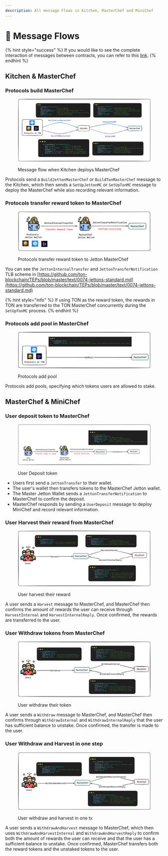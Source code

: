 ```yaml
---
description: All message Flows in Kitchen, MasterChef and MiniChef
---
```


# 📨 Message Flows

{% hint style="success" %}
If you would like to see the complete interaction of messages between contracts, you can refer to this [link](https://github.com/Ton-Dynasty/ThunderMint).
{% endhint %}

## Kitchen & MasterChef

### Protocols build MasterChef

<figure><img src="../.gitbook/assets/image.png" alt=""><figcaption><p>Message flow when Kitchen deploys MasterChef </p></figcaption></figure>

Protocols send a `BuildJettonMasterChef` or `BuildTonMasterChef` message to the Kitchen, which then sends a `SetUpJettonMC` or `SetUpTonMC` message to deploy the MasterChef while also recording relevant information.

### Protocols transfer reward token to  MasterChef

<figure><img src="../.gitbook/assets/image (1).png" alt=""><figcaption><p>Protocols transfer reward token to Jetton MasterChef</p></figcaption></figure>

You can see the `JettonInternalTransfer` and `JettonTransferNotification`  TLB scheme in [https://github.com/ton-blockchain/TEPs/blob/master/text/0074-jettons-standard.md](https://github.com/ton-blockchain/TEPs/blob/master/text/0074-jettons-standard.md)

{% hint style="info" %}
If using TON as the reward token, the rewards in TON are transferred to the TON MasterChef concurrently during the `SetUpTonMC` process.
{% endhint %}

### Protocols add pool in MasterChef

<figure><img src="../.gitbook/assets/image (3).png" alt=""><figcaption><p>Protocols add pool</p></figcaption></figure>

Protocols add pools, specifying which tokens users are allowed to stake.

## MasterChef & MiniChef

### User deposit token to MasterChef

<figure><img src="../.gitbook/assets/image (4).png" alt=""><figcaption><p>User Deposit token</p></figcaption></figure>

* Users first send a `JettonTransfer` to their wallet.
* The user's wallet then transfers tokens to the MasterChef Jetton wallet.
* The Master Jetton Wallet sends a `JettonTransferNotification` to MasterChef to confirm the deposit.
* MasterChef responds by sending a `UserDeposit` message to deploy MiniChef and record relevant information.

### User Harvest their reward from MasterChef

<figure><img src="../.gitbook/assets/image (5).png" alt=""><figcaption><p>User harvest their reward</p></figcaption></figure>

A user sends a `Harvest` message to MasterChef, and MasterChef then confirms the amount of rewards the user can receive through `HarvestInternal` and `HarvestInternalReply`. Once confirmed, the rewards are transferred to the user.

### User Withdraw tokens from MasterChef

<figure><img src="../.gitbook/assets/image (6).png" alt=""><figcaption><p>User withdraw their token</p></figcaption></figure>

A user sends a `Withdraw` message to MasterChef, and MasterChef then confirms through `WithdrawInternal` and `WithdrawInternalReply` that the user has sufficient balance to unstake. Once confirmed, the transfer is made to the user.

### User Withdraw and Harvest in one step

<figure><img src="../.gitbook/assets/image (7).png" alt=""><figcaption><p>User withdraw and harvest in one tx</p></figcaption></figure>

A user sends a `WithdrawAndHarvest` message to MasterChef, which then uses `WithdrawAndHarvestInternal` and `WithdrawAndHarvestReply` to confirm both the amount of rewards the user can receive and that the user has a sufficient balance to unstake. Once confirmed, MasterChef transfers both the reward tokens and the unstaked tokens to the user.
